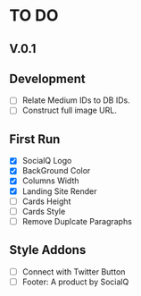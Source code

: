 # TO DO

## V.0.1

## Development
- [ ] Relate Medium IDs to DB IDs.
- [ ] Construct full image URL.

## First Run
- [X] SocialQ Logo
- [X] BackGround Color
- [X] Columns Width
- [X] Landing Site Render
- [ ] Cards Height
- [ ] Cards Style
- [ ] Remove Duplcate Paragraphs

## Style Addons
- [ ] Connect with Twitter Button
- [ ] Footer: A product by SocialQ
